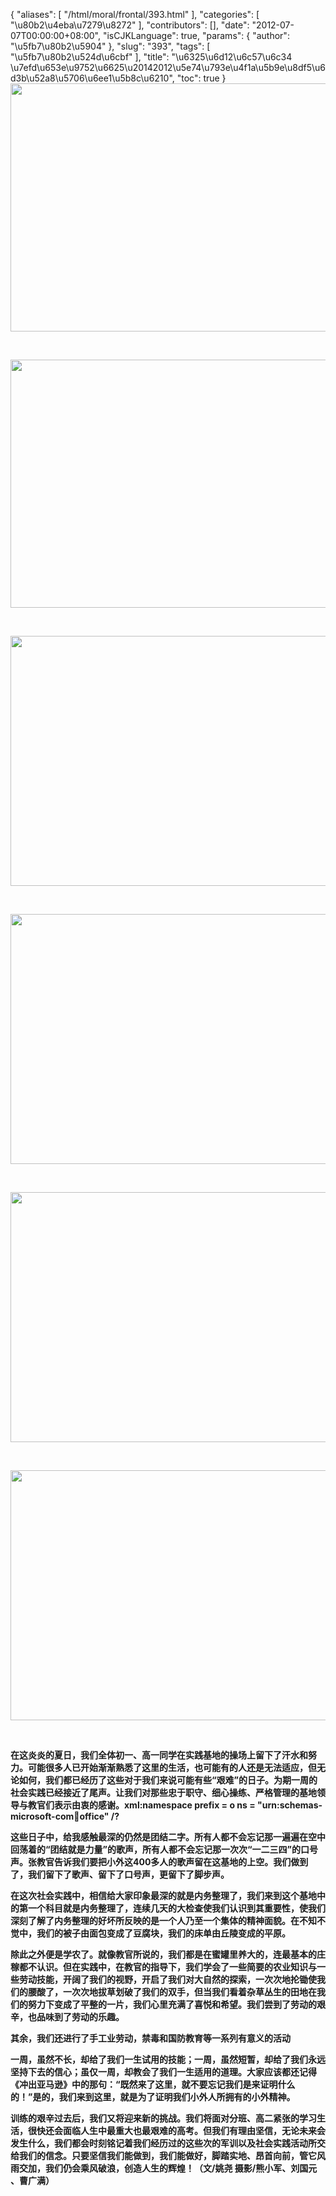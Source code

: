 {
    "aliases": [
        "/html/moral/frontal/393.html"
    ],
    "categories": [
        "\u80b2\u4eba\u7279\u8272"
    ],
    "contributors": [],
    "date": "2012-07-07T00:00:00+08:00",
    "isCJKLanguage": true,
    "params": {
        "author": "\u5fb7\u80b2\u5904"
    },
    "slug": "393",
    "tags": [
        "\u5fb7\u80b2\u524d\u6cbf"
    ],
    "title": "\u6325\u6d12\u6c57\u6c34 \u7efd\u653e\u9752\u6625\u20142012\u5e74\u793e\u4f1a\u5b9e\u8df5\u6d3b\u52a8\u5706\u6ee1\u5b8c\u6210",
    "toc": true
}
**<img
    src="https://cdn.tfls.online/mirror/full/04d2b980e67247ddffa2ed958f3fd4108595e8ee.jpg"
    style="display:block;margin-left:auto;margin-right:auto;"
    decoding="async"
    fetchpriority="auto"
    loading="lazy"
    height="397"
    width="600"
/>**

 

**<img
    src="https://cdn.tfls.online/mirror/full/cd82037820d9b02faa75dc19961352f658a55e0a.jpg"
    style="display:block;margin-left:auto;margin-right:auto;"
    decoding="async"
    fetchpriority="auto"
    loading="lazy"
    height="397"
    width="600"
/>**

 

**<img
    src="https://cdn.tfls.online/mirror/full/9f81da8d17e361abfb62357340a67094a08c1436.jpg"
    style="display:block;margin-left:auto;margin-right:auto;"
    decoding="async"
    fetchpriority="auto"
    loading="lazy"
    height="400"
    width="600"
/>**

 

**<img
    src="https://cdn.tfls.online/mirror/full/594563491b4cf8c4b5d520afa9f76302430d2606.jpg"
    style="display:block;margin-left:auto;margin-right:auto;"
    decoding="async"
    fetchpriority="auto"
    loading="lazy"
    height="400"
    width="600"
/>**

 

**<img
    src="https://cdn.tfls.online/mirror/full/d67758e99f1e2325e545b63dcef8c19be79b1b4a.jpg"
    style="display:block;margin-left:auto;margin-right:auto;"
    decoding="async"
    fetchpriority="auto"
    loading="lazy"
    height="400"
    width="600"
/>**

 

**<img
    src="https://cdn.tfls.online/mirror/full/3ca16321dd504f7187abdcb37f829d40660362c2.jpg"
    style="display:block;margin-left:auto;margin-right:auto;"
    decoding="async"
    fetchpriority="auto"
    loading="lazy"
    height="400"
    width="600"
/>**

 

**在这炎炎的夏日，我们全体初一、高一同学在实践基地的操场上留下了汗水和努力。可能很多人已开始渐渐熟悉了这里的生活，也可能有的人还是无法适应，但无论如何，我们都已经历了这些对于我们来说可能有些“艰难”的日子。为期一周的社会实践已经接近了尾声。让我们对那些忠于职守、细心操练、严格管理的基地领导与教官们表示由衷的感谢。xml:namespace prefix = o ns = "urn:schemas-microsoft-com:office:office" /?**

**这些日子中，给我感触最深的仍然是团结二字。所有人都不会忘记那一遍遍在空中回荡着的“团结就是力量”的歌声，所有人都不会忘记那一次次“一二三四”的口号声。张教官告诉我们要把小外这400多人的歌声留在这基地的上空。我们做到了，我们留下了歌声、留下了口号声，更留下了脚步声。**

**在这次社会实践中，相信给大家印象最深的就是内务整理了，我们来到这个基地中的第一个科目就是内务整理了，连续几天的大检查使我们认识到其重要性，使我们深刻了解了内务整理的好坏所反映的是一个人乃至一个集体的精神面貌。在不知不觉中，我们的被子由面包变成了豆腐块，我们的床单由丘陵变成的平原。**

**除此之外便是学农了。就像教官所说的，我们都是在蜜罐里养大的，连最基本的庄稼都不认识。但在实践中，在教官的指导下，我们学会了一些简要的农业知识与一些劳动技能，开阔了我们的视野，开启了我们对大自然的探索，一次次地抡锄使我们的腰酸了，一次次地拔草划破了我们的双手，但当我们看着杂草丛生的田地在我们的努力下变成了平整的一片，我们心里充满了喜悦和希望。我们尝到了劳动的艰辛，也品味到了劳动的乐趣。**

**其余，我们还进行了手工业劳动，禁毒和国防教育等一系列有意义的活动**

**一周，虽然不长，却给了我们一生试用的技能；一周，虽然短暂，却给了我们永远坚持下去的信心；虽仅一周，却教会了我们一生适用的道理。大家应该都还记得《冲出亚马逊》中的那句：“既然来了这里，就不要忘记我们是来证明什么的！”是的，我们来到这里，就是为了证明我们小外人所拥有的小外精神。**

**训练的艰辛过去后，我们又将迎来新的挑战。我们将面对分班、高二紧张的学习生活，很快还会面临人生中最重大也最艰难的高考。但我们有理由坚信，无论未来会发生什么，我们都会时刻铭记着我们经历过的这些次的军训以及社会实践活动所交给我们的信念。只要坚信我们能做到，我们能做好，脚踏实地、昂首向前，管它风雨交加，我们仍会乘风破浪，创造人生的辉煌！（文/姚尧 摄影/熊小军、刘国元 、曹广满）**

